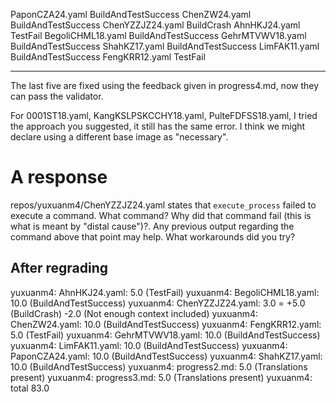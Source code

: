 PaponCZA24.yaml BuildAndTestSuccess
ChenZW24.yaml BuildAndTestSuccess
ChenYZZJZ24.yaml BuildCrash
AhnHKJ24.yaml TestFail
BegoliCHML18.yaml BuildAndTestSuccess
GehrMTVWV18.yaml BuildAndTestSuccess
ShahKZ17.yaml BuildAndTestSuccess
LimFAK11.yaml BuildAndTestSuccess
FengKRR12.yaml TestFail

---

The last five are fixed using the feedback given in progress4.md, now they can pass the validator.

For 0001ST18.yaml, KangKSLPSKCCHY18.yaml, PulteFDFSS18.yaml, I tried the approach you suggested, it still has the same error. I think we might declare using a different base image as "necessary". 

# A response

repos/yuxuanm4/ChenYZZJZ24.yaml states that `execute_process` failed to execute a command. What command? Why did that command fail (this is what is meant by "distal cause")?. Any previous output regarding the command above that point may help. What workarounds did you try?


## After regrading
yuxuanm4: AhnHKJ24.yaml: 5.0 (TestFail)
yuxuanm4: BegoliCHML18.yaml: 10.0 (BuildAndTestSuccess)
yuxuanm4: ChenYZZJZ24.yaml: 3.0 = +5.0 (BuildCrash) -2.0 (Not enough context included)
yuxuanm4: ChenZW24.yaml: 10.0 (BuildAndTestSuccess)
yuxuanm4: FengKRR12.yaml: 5.0 (TestFail)
yuxuanm4: GehrMTVWV18.yaml: 10.0 (BuildAndTestSuccess)
yuxuanm4: LimFAK11.yaml: 10.0 (BuildAndTestSuccess)
yuxuanm4: PaponCZA24.yaml: 10.0 (BuildAndTestSuccess)
yuxuanm4: ShahKZ17.yaml: 10.0 (BuildAndTestSuccess)
yuxuanm4: progress2.md: 5.0 (Translations present)
yuxuanm4: progress3.md: 5.0 (Translations present)
yuxuanm4: total 83.0